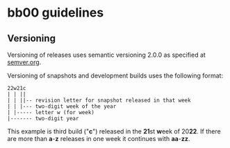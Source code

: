 # bb00 guidelines

## Versioning
Versioning of releases uses semantic versioning 2.0.0 as specified at [semver.org](https://semver.org/).

Versioning of snapshots and development builds uses the following format:

```
22w21c
| | ||
| | ||-- revision letter for snapshot released in that week
| | |--- two-digit week of the year
| |----- letter w (for week)
|------- two-digit year
```
This example is third build ("**c**") released in the **21**st **w**eek of 20**22**.
If there are more than **a**-**z** releases in one week it continues with **aa**-**zz**.